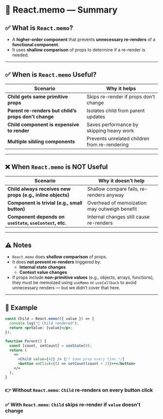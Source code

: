 
# 📌 React.memo — Summary

## ✅ What is `React.memo`?
- A **higher-order component** that prevents **unnecessary re-renders** of a **functional component**.
- It uses **shallow comparison** of props to determine if a re-render is needed.

---

## ✅ When is `React.memo` Useful?

| Scenario | Why it helps |
|----------|--------------|
| **Child gets same primitive props** | Skips re-render if props don’t change |
| **Parent re-renders but child’s props don’t change** | Isolates child from parent updates |
| **Child component is expensive to render** | Saves performance by skipping heavy work |
| **Multiple sibling components** | Prevents unrelated children from re-rendering |

---

## ❌ When `React.memo` is NOT Useful

| Scenario | Why it doesn’t help |
|----------|---------------------|
| **Child always receives new props (e.g., inline objects)** | Shallow compare fails, re-renders anyway |
| **Component is trivial (e.g., small button)** | Overhead of memoization may outweigh benefit |
| **Component depends on `useState`, `useContext`, etc.** | Internal changes still cause re-renders |

---

## ⚠️ Notes

- `React.memo` does **shallow comparison** of props.
- It does **not prevent re-renders** triggered by:
  - **Internal state changes**
  - **Context value changes**
- If props include **non-primitive values** (e.g., objects, arrays, functions), they must be memoized using `useMemo` or `useCallback` to avoid unnecessary renders — but we didn’t cover that here.

---

## 🧪 Example

```jsx
const Child = React.memo(({ value }) => {
  console.log("🔄 Child rendered");
  return <p>Value: {value}</p>;
});

function Parent() {
  const [count, setCount] = useState(0);
  return (
    <>
      <Child value={42} /> {/* Same prop every time */}
      <button onClick={() => setCount(count + 1)}>+</button>
    </>
  );
}
```

### 👉 Without `React.memo`: `Child` re-renders on every button click  
### ✅ With `React.memo`: `Child` skips re-render if `value` doesn't change
